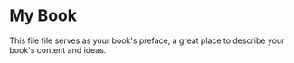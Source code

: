 My Book
=======

This file file serves as your book's preface, a great place to describe your book's content and ideas.
